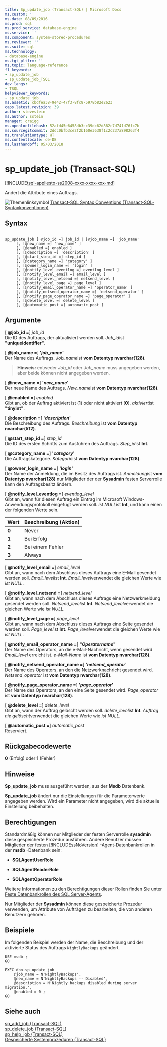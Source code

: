 ```yaml
---
title: Sp_update_job (Transact-SQL) | Microsoft Docs
ms.custom: ''
ms.date: 08/09/2016
ms.prod: sql
ms.prod_service: database-engine
ms.service: ''
ms.component: system-stored-procedures
ms.reviewer: ''
ms.suite: sql
ms.technology:
- database-engine
ms.tgt_pltfrm: ''
ms.topic: language-reference
f1_keywords:
- sp_update_job
- sp_update_job_TSQL
dev_langs:
- TSQL
helpviewer_keywords:
- sp_update_job
ms.assetid: cbdfea38-9e42-47f3-8fc8-5978b82e2623
caps.latest.revision: 39
author: stevestein
ms.author: sstein
manager: craigg
ms.openlocfilehash: 52afd45e6458db3cc39dc62d882c7d741d76fc7b
ms.sourcegitcommit: 2ddc0bfb3ce2f2b160e3638f1c2c237a898263f4
ms.translationtype: HT
ms.contentlocale: de-DE
ms.lasthandoff: 05/03/2018
---
```

# <a name="spupdatejob-transact-sql"></a>sp_update_job (Transact-SQL)
[!INCLUDE[tsql-appliesto-ss2008-xxxx-xxxx-xxx-md](../../includes/tsql-appliesto-ss2008-xxxx-xxxx-xxx-md.md)]

  Ändert die Attribute eines Auftrags.  
  

  
 ![Themenlinksymbol](../../database-engine/configure-windows/media/topic-link.gif "Topic link icon") [Transact-SQL Syntax Conventions (Transact-SQL-Syntaxkonventionen)](../../t-sql/language-elements/transact-sql-syntax-conventions-transact-sql.md)  
  
## <a name="syntax"></a>Syntax  
  
```  
  
sp_update_job [ @job_id =] job_id | [@job_name =] 'job_name'  
     [, [@new_name =] 'new_name' ]   
     [, [@enabled =] enabled ]  
     [, [@description =] 'description' ]   
     [, [@start_step_id =] step_id ]  
     [, [@category_name =] 'category' ]   
     [, [@owner_login_name =] 'login' ]  
     [, [@notify_level_eventlog =] eventlog_level ]  
     [, [@notify_level_email =] email_level ]  
     [, [@notify_level_netsend =] netsend_level ]  
     [, [@notify_level_page =] page_level ]  
     [, [@notify_email_operator_name =] 'operator_name' ]  
     [, [@notify_netsend_operator_name =] 'netsend_operator' ]  
     [, [@notify_page_operator_name =] 'page_operator' ]  
     [, [@delete_level =] delete_level ]   
     [, [@automatic_post =] automatic_post ]  
```  
  
## <a name="arguments"></a>Argumente  
 [ **@job_id =**] *job_id*  
 Die ID des Auftrags, der aktualisiert werden soll. *Job_id*ist **"uniqueidentifier"**.  
  
 [ **@job_name =**] **'***job_name***'**  
 Der Name des Auftrags. *Job_name*ist **vom Datentyp nvarchar(128)**.  
  
> **Hinweis:** entweder *Job_id* oder *Job_name* muss angegeben werden, aber beide können nicht angegeben werden.  
  
 [ **@new_name =**] **'***new_name***'**  
 Der neue Name des Auftrags. *New_name*ist **vom Datentyp nvarchar(128)**.  
  
 [ **@enabled =**] *enabled*  
 Gibt an, ob der Auftrag aktiviert ist (**1**) oder nicht aktiviert (**0**). *aktiviert*ist **"tinyint"**.  
  
 [ **@description =**] **'***description***'**  
 Die Beschreibung des Auftrags. *Beschreibung* ist **vom Datentyp nvarchar(512)**.  
  
 [ **@start_step_id =**] *step_id*  
 Die ID des ersten Schritts zum Ausführen des Auftrags. *Step_id*ist **Int**.  
  
 [ **@category_name =**] **'***category***'**  
 Die Auftragskategorie. *Kategorie*ist **vom Datentyp nvarchar(128)**.  
  
 [ **@owner_login_name =**] **'***login***'**  
 Der Name der Anmeldung, die im Besitz des Auftrags ist. *Anmeldung*ist **vom Datentyp nvarchar(128)** nur Mitglieder der der **Sysadmin** festen Serverrolle kann den Auftragsbesitz ändern.  
  
 [ **@notify_level_eventlog =**] *eventlog_level*  
 Gibt an, wann für diesen Auftrag ein Eintrag im Microsoft Windows-Anwendungsprotokoll eingefügt werden soll. *ist NULL*ist **Int**, und kann einen der folgenden Werte sein.  
  
|Wert|Beschreibung (Aktion)|  
|-----------|----------------------------|  
|**0**|Never|  
|**1**|Bei Erfolg|  
|**2**|Bei einem Fehler|  
|**3**|Always|  
  
 [ **@notify_level_email =**] *email_level*  
 Gibt an, wann nach dem Abschluss dieses Auftrags eine E-Mail gesendet werden soll. *Email_level*ist **Int**. *Email_level*verwendet die gleichen Werte wie *ist NULL*.  
  
 [ **@notify_level_netsend =**] *netsend_level*  
 Gibt an, wann nach dem Abschluss dieses Auftrags eine Netzwerkmeldung gesendet werden soll. *Netsend_level*ist **Int**. *Netsend_level*verwendet die gleichen Werte wie *ist NULL*.  
  
 [ **@notify_level_page =**] *page_level*  
 Gibt an, wann nach dem Abschluss dieses Auftrags eine Seite gesendet werden soll. *Page_level*ist **Int**. *Page_level*verwendet die gleichen Werte wie *ist NULL*.  
  
 [  **@notify_email_operator_name =**] **"***Operatorname***"**  
 Der Name des Operators, an die e-Mail-Nachricht, wenn gesendet wird *Email_level* erreicht ist. *e-Mail-Name* ist **vom Datentyp nvarchar(128)**.  
  
 [ **@notify_netsend_operator_name =**] **'***netsend_operator***'**  
 Der Name des Operators, an den die Netzwerknachricht gesendet wird. *Netsend_operator* ist **vom Datentyp nvarchar(128)**.  
  
 [ **@notify_page_operator_name =**] **'***page_operator***'**  
 Der Name des Operators, an den eine Seite gesendet wird. *Page_operator* ist **vom Datentyp nvarchar(128)**.  
  
 [ **@delete_level =**] *delete_level*  
 Gibt an, wann der Auftrag gelöscht werden soll. *delete_level*ist **Int**. *Auftrag nie gelöscht*verwendet die gleichen Werte wie *ist NULL*.  
  
 [ **@automatic_post =**] *automatic_post*  
 Reserviert.  
  
## <a name="return-code-values"></a>Rückgabecodewerte  
 **0** (Erfolg) oder **1** (Fehler)  
  
## <a name="remarks"></a>Hinweise  
 **Sp_update_job** muss ausgeführt werden, aus der **Msdb** Datenbank.  
  
 **Sp_update_job** ändert nur die Einstellungen für die Parameterwerte angegeben werden. Wird ein Parameter nicht angegeben, wird die aktuelle Einstellung beibehalten.  
  
## <a name="permissions"></a>Berechtigungen  
 Standardmäßig können nur Mitglieder der festen Serverrolle **sysadmin** diese gespeicherte Prozedur ausführen. Andere Benutzer müssen Mitglieder der festen [!INCLUDE[ssNoVersion](../../includes/ssnoversion-md.md)] -Agent-Datenbankrollen in der **msdb** -Datenbank sein:  
  
-   **SQLAgentUserRole**  
  
-   **SQLAgentReaderRole**  
  
-   **SQLAgentOperatorRole**  
  
 Weitere Informationen zu den Berechtigungen dieser Rollen finden Sie unter [Feste Datenbankrollen des SQL Server-Agents](http://msdn.microsoft.com/library/719ce56b-d6b2-414a-88a8-f43b725ebc79).  
  
 Nur Mitglieder der **Sysadmin** können diese gespeicherte Prozedur verwenden, um Attribute von Aufträgen zu bearbeiten, die von anderen Benutzern gehören.  
  
## <a name="examples"></a>Beispiele  
 Im folgenden Beispiel werden der Name, die Beschreibung und der aktivierte Status des Auftrags `NightlyBackups` geändert.  
  
```  
USE msdb ;  
GO  
  
EXEC dbo.sp_update_job  
    @job_name = N'NightlyBackups',  
    @new_name = N'NightlyBackups -- Disabled',  
    @description = N'Nightly backups disabled during server migration.',  
    @enabled = 0 ;  
GO  
```  
  
## <a name="see-also"></a>Siehe auch  
 [sp_add_job &#40;Transact-SQL&#41;](../../relational-databases/system-stored-procedures/sp-add-job-transact-sql.md)   
 [sp_delete_job &#40;Transact-SQL&#41;](../../relational-databases/system-stored-procedures/sp-delete-job-transact-sql.md)   
 [sp_help_job &#40;Transact-SQL&#41;](../../relational-databases/system-stored-procedures/sp-help-job-transact-sql.md)   
 [Gespeicherte Systemprozeduren &#40;Transact-SQL&#41;](../../relational-databases/system-stored-procedures/system-stored-procedures-transact-sql.md)  
  
  
